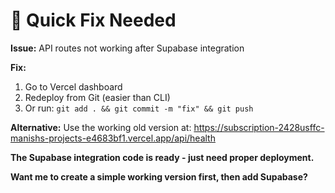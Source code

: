 # 🚨 Quick Fix Needed

**Issue:** API routes not working after Supabase integration

**Fix:**
1. Go to Vercel dashboard
2. Redeploy from Git (easier than CLI)
3. Or run: `git add . && git commit -m "fix" && git push`

**Alternative:** 
Use the working old version at:
https://subscription-2428usffc-manishs-projects-e4683bf1.vercel.app/api/health

**The Supabase integration code is ready - just need proper deployment.**

**Want me to create a simple working version first, then add Supabase?**